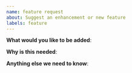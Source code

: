 ```yaml
---
name: feature request
about: Suggest an enhancement or new feature
labels: feature
---
```


**What would you like to be added**:

**Why is this needed**:

**Anything else we need to know**:

